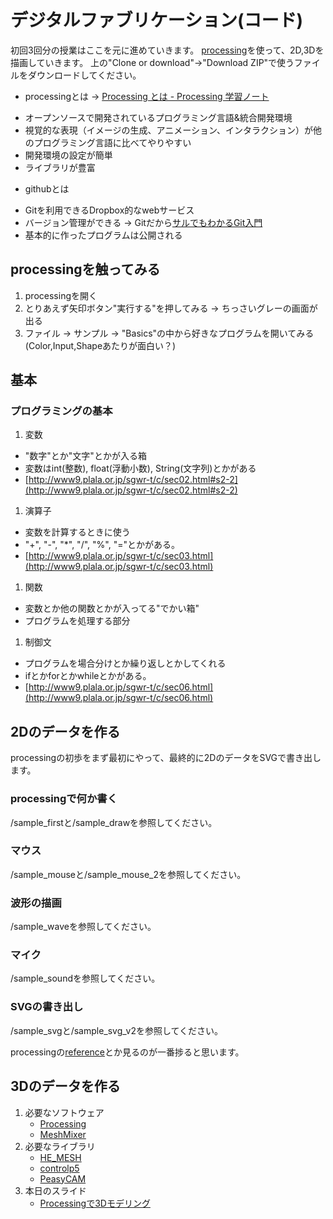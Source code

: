 # デジタルファブリケーション(コード)
初回3回分の授業はここを元に進めていきます。
[processing](https://processing.org/)を使って、2D,3Dを描画していきます。
上の"Clone or download"→"Download ZIP"で使うファイルをダウンロードしてください。

+ processingとは → [Processing とは - Processing 学習ノート](http://www.d-improvement.jp/learning/processing/class/about-processing.html)
 * オープンソースで開発されているプログラミング言語&統合開発環境
 * 視覚的な表現（イメージの生成、アニメーション、インタラクション）が他のプログラミング言語に比べてやりやすい
 * 開発環境の設定が簡単
 * ライブラリが豊富
+ githubとは
 * Gitを利用できるDropbox的なwebサービス
 * バージョン管理ができる → Gitだから[サルでもわかるGit入門](http://www.backlog.jp/git-guide/intro/intro1_1.html)
 * 基本的に作ったプログラムは公開される

## processingを触ってみる
1. processingを開く
1. とりあえず矢印ボタン"実行する"を押してみる → ちっさいグレーの画面が出る
1. ファイル → サンプル → "Basics"の中から好きなプログラムを開いてみる(Color,Input,Shapeあたりが面白い？)

## 基本
### プログラミングの基本
1. 変数
  + "数字"とか"文字"とかが入る箱
  + 変数はint(整数), float(浮動小数), String(文字列)とかがある
  + [http://www9.plala.or.jp/sgwr-t/c/sec02.html#s2-2](http://www9.plala.or.jp/sgwr-t/c/sec02.html#s2-2)
1. 演算子
  + 変数を計算するときに使う
  + "+", "-", "\*", "/", "%", "="とかがある。
  + [http://www9.plala.or.jp/sgwr-t/c/sec03.html](http://www9.plala.or.jp/sgwr-t/c/sec03.html)
1. 関数
  + 変数とか他の関数とかが入ってる"でかい箱"
  + プログラムを処理する部分
1. 制御文
  + プログラムを場合分けとか繰り返しとかしてくれる
  + ifとかforとかwhileとかがある。
  + [http://www9.plala.or.jp/sgwr-t/c/sec06.html](http://www9.plala.or.jp/sgwr-t/c/sec06.html)

## 2Dのデータを作る
processingの初歩をまず最初にやって、最終的に2DのデータをSVGで書き出します。
### processingで何か書く
/sample_firstと/sample_drawを参照してください。
### マウス
/sample_mouseと/sample_mouse_2を参照してください。
### 波形の描画
/sample_waveを参照してください。
### マイク
/sample_soundを参照してください。
### SVGの書き出し
/sample_svgと/sample_svg_v2を参照してください。

processingの[reference](https://processing.org/reference/)とか見るのが一番捗ると思います。
## 3Dのデータを作る
1. 必要なソフトウェア
    + [Processing](https://processing.org/)
    + [MeshMixer](http://www.meshmixer.com/)
1. 必要なライブラリ
    + [HE_MESH](http://wblut.com/hemesh/hemesh-latest.zip)
    + [controlp5](https://github.com/sojamo/controlp5/releases/download/v2.2.5/controlP5-2.2.5.zip)
    + [PeasyCAM](http://mrfeinberg.com/peasycam/peasycam_202.zip)
1. 本日のスライド
    + [Processingで3Dモデリング](https://docs.google.com/presentation/d/1LprM52UdkLDuXwQy9uJExOAAFGkIJyMmZ6EiOyBZwLs/edit?usp=sharing)